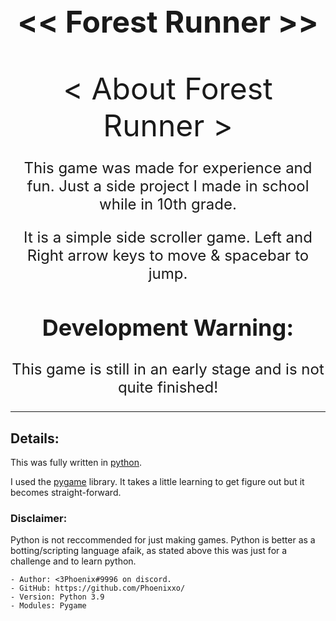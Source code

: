 ##  <font size="30"> <p align=Center> << Forest Runner >> </p> </font>

<font size="20"> <p align=Center> < About Forest Runner > </p> </font>

<div align=Center>
    <font size="5"><p> This game was made for experience and fun. Just a side project I made in school while in 10th grade. </p>
    <p> It is a simple side scroller game. Left and Right arrow keys to move & spacebar to jump. </p> 
    <h2>Development Warning: </h2>
    <p> This game is still in an early stage and is not quite finished! </p>
    </font>
    <hr>
</div>


## Details: 
This was fully written in [python](https://www.python.org/downloads/).

I used the [pygame](https://www.pygame.org/docs/) library. It takes a little learning to get figure out but it becomes straight-forward. 


### **Disclaimer:**
Python is not reccommended for just making games. Python is better as a botting/scripting language afaik, as stated above this was just for a challenge and to learn python.

```
- Author: <3Phoenix#9996 on discord. 
- GitHub: https://github.com/Phoenixxo/ 
- Version: Python 3.9
- Modules: Pygame 
```


 
 
